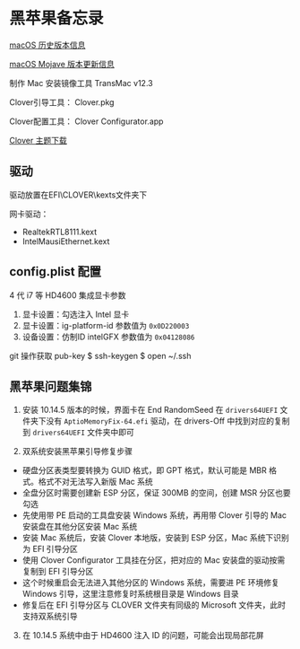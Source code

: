 # 黑苹果备忘录
[macOS 历史版本信息](https://support.apple.com/zh-cn/HT201260)

[macOS Mojave 版本更新信息](https://support.apple.com/zh-cn/HT209149)

制作 Mac 安装镜像工具 TransMac v12.3

Clover引导工具：
Clover.pkg

Clover配置工具：
Clover Configurator.app

[Clover 主题下载](https://sourceforge.net/p/cloverefiboot/themes/ci/master/tree/themes)

## 驱动
驱动放置在EFI\CLOVER\kexts文件夹下

网卡驱动：
- RealtekRTL8111.kext
- IntelMausiEthernet.kext

## config.plist 配置
4 代 i7 等 HD4600 集成显卡参数 
1. 显卡设置：勾选注入 Intel 显卡
2. 显卡设置：ig-platform-id 参数值为 `0x0D220003`
3. 设备设置：仿制ID intelGFX 参数值为 `0x04128086`

git 操作获取 pub-key
$ ssh-keygen
$ open ~/.ssh

## 黑苹果问题集锦

1. 安装 10.14.5 版本的时候，界面卡在 End RandomSeed
在 `drivers64UEFI` 文件夹下没有 `AptioMemoryFix-64.efi` 驱动，在 drivers-Off 中找到对应的复制到 `drivers64UEFI` 文件夹中即可

2. 双系统安装黑苹果引导修复步骤
- 硬盘分区表类型要转换为 GUID 格式，即 GPT 格式，默认可能是 MBR 格式。格式不对无法写入新版 Mac 系统
- 全盘分区时需要创建新 ESP 分区，保证 300MB 的空间，创建 MSR 分区也要勾选
- 先使用带 PE 启动的工具盘安装 Windows 系统，再用带 Clover 引导的 Mac 安装盘在其他分区安装 Mac 系统
- 安装 Mac 系统后，安装 Clover 本地版，安装到 ESP 分区，Mac 系统下识别为 EFI 引导分区
- 使用 Clover Configurator 工具挂在分区，把对应的 Mac 安装盘的驱动按需复制到 EFI 引导分区
- 这个时候重启会无法进入其他分区的 Windows 系统，需要进 PE 环境修复 Windows 引导，这里注意修复时系统根目录是 Windows 目录
- 修复后在 EFI 引导分区与 CLOVER 文件夹有同级的 Microsoft 文件夹，此时支持双系统引导

3. 在 10.14.5 系统中由于 HD4600 注入 ID 的问题，可能会出现局部花屏